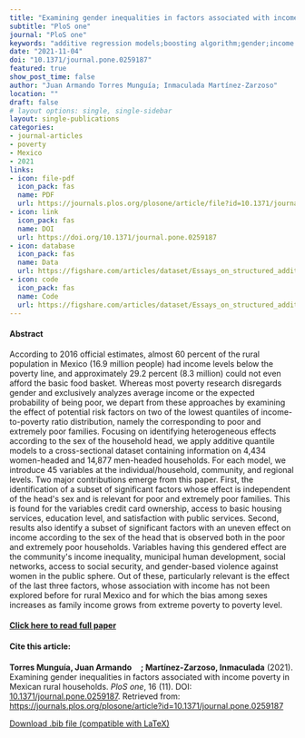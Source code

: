 ```yaml
---
title: "Examining gender inequalities in factors associated with income poverty in Mexican rural households"
subtitle: "PloS one" 
journal: "PloS one" 
keywords: "additive regression models;boosting algorithm;gender;income poverty;Mexico;rural communities" 
date: "2021-11-04"
doi: "10.1371/journal.pone.0259187"
featured: true
show_post_time: false
author: "Juan Armando Torres Munguía; Inmaculada Martínez-Zarzoso"
location: ""
draft: false
# layout options: single, single-sidebar
layout: single-publications
categories:
- journal-articles
- poverty
- Mexico
- 2021
links:
- icon: file-pdf
  icon_pack: fas
  name: PDF
  url: https://journals.plos.org/plosone/article/file?id=10.1371/journal.pone.0259187&type=printable  
- icon: link
  icon_pack: fas
  name: DOI
  url: https://doi.org/10.1371/journal.pone.0259187
- icon: database
  icon_pack: fas
  name: Data
  url: https://figshare.com/articles/dataset/Essays_on_structured_additive_regression_models_applied_to_data_in_development_economics_Electronic_material_/21183271
- icon: code
  icon_pack: fas
  name: Code
  url: https://figshare.com/articles/dataset/Essays_on_structured_additive_regression_models_applied_to_data_in_development_economics_Electronic_material_/21183271
---
```

 


<h4> Abstract </h4>
<p> According to 2016 official estimates, almost 60 percent of the rural population in Mexico (16.9 million people) had income levels below the poverty line, and approximately 29.2 percent (8.3 million) could not even afford the basic food basket. Whereas most poverty research disregards gender and exclusively analyzes average income or the expected probability of being poor, we depart from these approaches by examining the effect of potential risk factors on two of the lowest quantiles of income-to-poverty ratio distribution, namely the corresponding to poor and extremely poor families. Focusing on identifying heterogeneous effects according to the sex of the household head, we apply additive quantile models to a cross-sectional dataset containing information on 4,434 women-headed and 14,877 men-headed households. For each model, we introduce 45 variables at the individual/household, community, and regional levels. Two major contributions emerge from this paper. First, the identification of a subset of significant factors whose effect is independent of the head's sex and is relevant for poor and extremely poor families. This is found for the variables credit card ownership, access to basic housing services, education level, and satisfaction with public services. Second, results also identify a subset of significant factors with an uneven effect on income according to the sex of the head that is observed both in the poor and extremely poor households. Variables having this gendered effect are the community's income inequality, municipal human development, social networks, access to social security, and gender-based violence against women in the public sphere. Out of these, particularly relevant is the effect of the last three factors, whose association with income has not been explored before for rural Mexico and for which the bias among sexes increases as family income grows from extreme poverty to poverty level. </p>

<h4> <a href="https://journals.plos.org/plosone/article?id=10.1371/journal.pone.0259187" target="_blank"> Click here to read full paper </a></h4>

<h4>Cite this article: </h4>
<p><b>Torres Munguía, Juan Armando<a href="https://orcid.org/0000-0003-3432-6941" target="_blank"><img src="https://info.orcid.org/wp-content/uploads/2019/11/orcid_16x16.png" height="16" width="16" ></a>; Martínez-Zarzoso, Inmaculada</b> (2021). Examining gender inequalities in factors associated with income poverty in Mexican rural households. <i>PloS one</i>, 16 (11). DOI: <a href="https://journals.plos.org/plosone/article?id=10.1371/journal.pone.0259187" target="_blank">10.1371/journal.pone.0259187</a>. Retrieved from: <a href="https://journals.plos.org/plosone/article?id=10.1371/journal.pone.0259187" target="_blank">https://journals.plos.org/plosone/article?id=10.1371/journal.pone.0259187</a></p>

<a href="cite.bib" download="cite.bib" class="button"> Download .bib file (compatible with LaTeX) </a>
